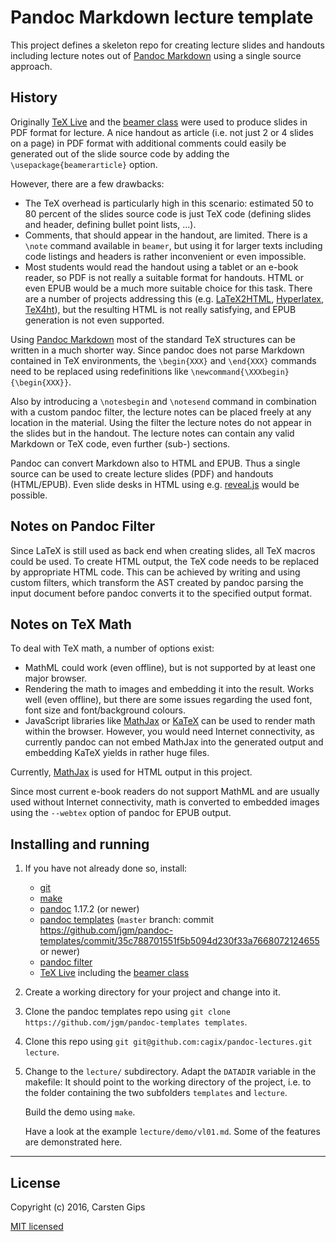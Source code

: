 Pandoc Markdown lecture template
================================

This project defines a skeleton repo for creating lecture slides and handouts
including lecture notes out of [Pandoc Markdown](http://pandoc.org/MANUAL.html>)
using a single source approach.


History
-------

Originally [TeX Live](https://www.tug.org/texlive/) and the
[beamer class](https://www.ctan.org/pkg/beamer) were used to produce
slides in PDF format for lecture. A nice handout as article (i.e. not
just 2 or 4 slides on a page) in PDF format with additional comments
could easily be generated out of the slide source code by adding the
`\usepackage{beamerarticle}` option.

However, there are a few drawbacks:

*   The TeX overhead is particularly high in this scenario: estimated 50 to 80
    percent of the slides source code is just TeX code (defining slides and
    header, defining bullet point lists, ...).
*   Comments, that should appear in the handout, are limited. There is a
    `\note` command available in `beamer`, but using it for larger texts
    including code listings and headers is rather inconvenient or even
    impossible.
*   Most students would read the handout using a tablet or an e-book reader,
    so PDF is not really a suitable format for handouts. HTML or even EPUB
    would be a much more suitable choice for this task. There are a number
    of projects addressing this (e.g. [LaTeX2HTML](http://www.latex2html.org/),
    [Hyperlatex](http://hyperlatex.sourceforge.net/), [TeX4ht](http://www.tug.org/tex4ht/)),
    but the resulting HTML is not really satisfying, and EPUB generation
    is not even supported.

Using [Pandoc Markdown](http://pandoc.org/MANUAL.html>) most of the standard
TeX structures can be written in a much shorter way. Since pandoc does not
parse Markdown contained in TeX environments, the `\begin{XXX}` and `\end{XXX}`
commands need to be replaced using redefinitions like
`\newcommand{\XXXbegin}{\begin{XXX}}`.

Also by introducing a `\notesbegin` and `\notesend` command in combination with
a custom pandoc filter, the lecture notes can be placed freely at any location
in the material. Using the filter the lecture notes do not appear in the slides
but in the handout. The lecture notes can contain any valid Markdown or TeX
code, even further (sub-) sections.

Pandoc can convert Markdown also to HTML and EPUB. Thus a single source can
be used to create lecture slides (PDF) and handouts (HTML/EPUB). Even slide
desks in HTML using e.g. [reveal.js](http://lab.hakim.se/reveal-js/) would
be possible.


Notes on Pandoc Filter
----------------------

Since LaTeX is still used as back end when creating slides, all TeX macros
could be used. To create HTML output, the TeX code needs to be replaced by
appropriate HTML code. This can be achieved by writing and using custom
filters, which transform the AST created by pandoc parsing the input document
before pandoc converts it to the specified output format.


Notes on TeX Math
-----------------

To deal with TeX math, a number of options exist:

*   MathML could work (even offline), but is not supported by at least
    one major browser.
*   Rendering the math to images and embedding it into the result.
    Works well (even offline), but there are some issues regarding the
    used font, font size and font/background colours.
*   JavaScript libraries like [MathJax](https://www.mathjax.org/) or
    [KaTeX](https://github.com/Khan/KaTeX) can be used to render math
    within the browser. However, you would need Internet connectivity, as
    currently pandoc can not embed MathJax into the generated output and
    embedding KaTeX yields in rather huge files.

Currently, [MathJax](https://www.mathjax.org/) is used for HTML output in
this project.

Since most current e-book readers do not support MathML and are usually used
without Internet connectivity, math is converted to embedded images using
the `--webtex` option of pandoc for EPUB output.


Installing and running
----------------------

1.  If you have not already done so, install:

    *   [git](https://git-scm.com/)
    *   [make](https://www.gnu.org/software/make/)
    *   [pandoc](http://pandoc.org/installing.html) 1.17.2 (or newer)
    *   [pandoc templates](https://github.com/jgm/pandoc-templates) (`master`
        branch: commit https://github.com/jgm/pandoc-templates/commit/35c788701551f5b5094d230f33a7668072124655
        or newer)
    *   [pandoc filter](https://github.com/jgm/pandocfilters)
    *   [TeX Live](http://www.tug.org/texlive/) including the
        [beamer class](https://www.ctan.org/pkg/beamer)

2.  Create a working directory for your project and change into it.

3.  Clone the pandoc templates repo using `git clone https://github.com/jgm/pandoc-templates templates`.

4.  Clone this repo using `git git@github.com:cagix/pandoc-lectures.git lecture`.

5.  Change to the `lecture/` subdirectory. Adapt the `DATADIR` variable in the
    makefile: It should point to the working directory of the project, i.e. to
    the folder containing the two subfolders `templates` and `lecture`.

    Build the demo using `make`.

    Have a look at the example `lecture/demo/vl01.md`. Some of the features
    are demonstrated here.



---

License
-------

Copyright (c) 2016, Carsten Gips

[MIT licensed](http://opensource.org/licenses/MIT)


